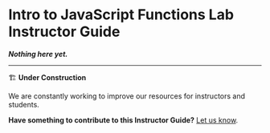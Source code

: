 <h1>
  <span class="headline">Intro to JavaScript Functions Lab</span>
  <span class="subhead">Instructor Guide</span>
</h1>

**_Nothing here yet._**

---

🏗️ **Under Construction**

We are constantly working to improve our resources for instructors and students.

**Have something to contribute to this Instructor Guide?** [Let us know](https://pages.git.generalassemb.ly/modular-curriculum-all-courses/universal-resources-internal/module-feedback).

